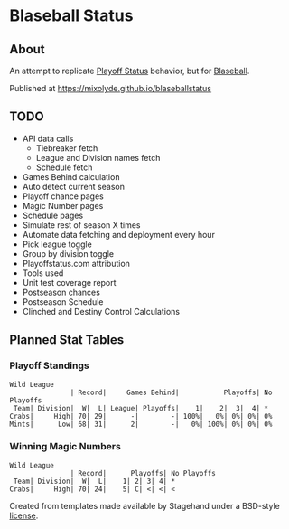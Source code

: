 # Blaseball Status
## About
An attempt to replicate [Playoff Status](http://playoffstatus.com)
 behavior, but for [Blaseball](https://blaseball.com).
 
Published at https://mixolyde.github.io/blaseballstatus

## TODO
* API data calls
  * Tiebreaker fetch
  * League and Division names fetch
  * Schedule fetch
* Games Behind calculation
* Auto detect current season
* Playoff chance pages
* Magic Number pages
* Schedule pages
* Simulate rest of season X times
* Automate data fetching and deployment every hour
* Pick league toggle
* Group by division toggle
* Playoffstatus.com attribution
* Tools used
* Unit test coverage report
* Postseason chances
* Postseason Schedule
* Clinched and Destiny Control Calculations

## Planned Stat Tables
### Playoff Standings
```
Wild League
               | Record|     Games Behind|           Playoffs| No Playoffs
 Team| Division|  W|  L| League| Playoffs|    1|    2|  3|  4| *
Crabs|     High| 70| 29|      -|        -| 100%|   0%| 0%| 0%| 0%
Mints|      Low| 68| 31|      2|        -|   0%| 100%| 0%| 0%| 0%
```

### Winning Magic Numbers
```
Wild League
               | Record|      Playoffs| No Playoffs
 Team| Division|  W|  L|    1| 2| 3| 4| *
Crabs|     High| 70| 24|    5| C| <| <| <
```



Created from templates made available by Stagehand under a BSD-style
[license](https://github.com/dart-lang/stagehand/blob/master/LICENSE).
